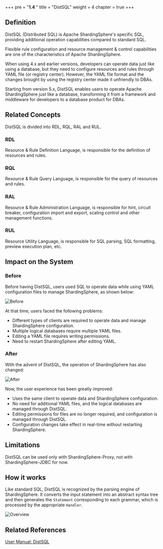 +++
pre = "<b>1.4 </b>"
title = "DistSQL"
weight = 4
chapter = true
+++

## Definition

DistSQL (Distributed SQL) is Apache ShardingSphere's specific SQL, providing additional operation capabilities compared to standard SQL.

Flexible rule configuration and resource management & control capabilities are one of the characteristics of Apache ShardingSphere.

When using 4.x and earlier versions, developers can operate data just like using a database, but they need to configure resources and rules through YAML file (or registry center). However, the YAML file format and the changes brought by using the registry center made it unfriendly to DBAs.

Starting from version 5.x, DistSQL enables users to operate Apache ShardingSphere just like a database, transforming it from a framework and middleware for developers to a database product for DBAs.

## Related Concepts

DistSQL is divided into RDL, RQL, RAL and RUL.

### RDL

Resource & Rule Definition Language, is responsible for the definition of resources and rules.

### RQL

Resource & Rule Query Language, is responsible for the query of resources and rules.

### RAL

Resource & Rule Administration Language, is responsible for hint, circuit breaker, configuration import and export, scaling control and other management functions.

### RUL

Resource Utility Language, is responsible for SQL parsing, SQL formatting, preview execution plan, etc.

## Impact on the System

### Before

Before having DistSQL, users used SQL to operate data while using YAML configuration files to manage ShardingSphere, as shown below:

![Before](https://shardingsphere.apache.org/document/current/img/distsql/before.png)

At that time, users faced the following problems:
- Different types of clients are required to operate data and manage ShardingSphere configuration.
- Multiple logical databases require multiple YAML files.
- Editing a YAML file requires writing permissions.
- Need to restart ShardingSphere after editing YAML.

### After

With the advent of DistSQL, the operation of ShardingSphere has also changed:

![After](https://shardingsphere.apache.org/document/current/img/distsql/after.png)

Now, the user experience has been greatly improved:
- Uses the same client to operate data and ShardingSphere configuration.
- No need for additional YAML files, and the logical databases are managed through DistSQL.
- Editing permissions for files are no longer required, and configuration is managed through DistSQL.
- Configuration changes take effect in real-time without restarting ShardingSphere.

## Limitations

DistSQL can be used only with ShardingSphere-Proxy, not with ShardingSphere-JDBC for now.

## How it works

Like standard SQL, DistSQL is recognized by the parsing engine of ShardingSphere. It converts the input statement into an abstract syntax tree and then generates the `Statement` corresponding to each grammar, which is processed by the appropriate `Handler`.

![Overview](https://shardingsphere.apache.org/document/current/img/distsql/overview.png)

## Related References

[User Manual: DistSQL](/en/user-manual/shardingsphere-proxy/distsql/)
